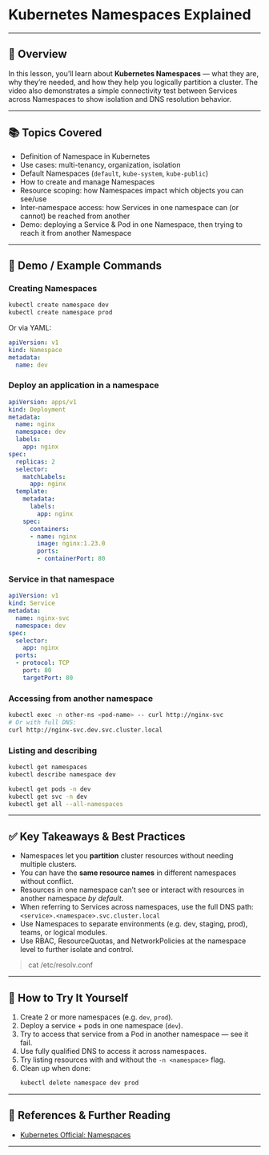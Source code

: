 # Kubernetes Namespaces Explained  

---

## 🎯 Overview  

In this lesson, you’ll learn about **Kubernetes Namespaces** — what they are, why they’re needed, and how they help you logically partition a cluster. The video also demonstrates a simple connectivity test between Services across Namespaces to show isolation and DNS resolution behavior.

---

## 📚 Topics Covered  

- Definition of Namespace in Kubernetes  
- Use cases: multi-tenancy, organization, isolation  
- Default Namespaces (`default`, `kube-system`, `kube-public`)  
- How to create and manage Namespaces  
- Resource scoping: how Namespaces impact which objects you can see/use  
- Inter-namespace access: how Services in one namespace can (or cannot) be reached from another  
- Demo: deploying a Service & Pod in one Namespace, then trying to reach it from another Namespace  

---

## 🧰 Demo / Example Commands  

### Creating Namespaces  
```bash
kubectl create namespace dev
kubectl create namespace prod
```

Or via YAML:
```yaml
apiVersion: v1
kind: Namespace
metadata:
  name: dev
```

### Deploy an application in a namespace  
```yaml
apiVersion: apps/v1
kind: Deployment
metadata:
  name: nginx
  namespace: dev
  labels:
    app: nginx
spec:
  replicas: 2
  selector:
    matchLabels:
      app: nginx
  template:
    metadata:
      labels:
        app: nginx
    spec:
      containers:
      - name: nginx
        image: nginx:1.23.0
        ports:
        - containerPort: 80
```

### Service in that namespace  
```yaml
apiVersion: v1
kind: Service
metadata:
  name: nginx-svc
  namespace: dev
spec:
  selector:
    app: nginx
  ports:
  - protocol: TCP
    port: 80
    targetPort: 80
```

### Accessing from another namespace  
```bash
kubectl exec -n other-ns <pod-name> -- curl http://nginx-svc
# Or with full DNS:
curl http://nginx-svc.dev.svc.cluster.local
```

### Listing and describing  
```bash
kubectl get namespaces
kubectl describe namespace dev

kubectl get pods -n dev
kubectl get svc -n dev
kubectl get all --all-namespaces
```

---

## ✅ Key Takeaways & Best Practices  

- Namespaces let you **partition** cluster resources without needing multiple clusters.  
- You can have the **same resource names** in different namespaces without conflict.  
- Resources in one namespace can’t see or interact with resources in another namespace *by default*.  
- When referring to Services across namespaces, use the full DNS path:  
  `<service>.<namespace>.svc.cluster.local`  
- Use Namespaces to separate environments (e.g. dev, staging, prod), teams, or logical modules.  
- Use RBAC, ResourceQuotas, and NetworkPolicies at the namespace level to further isolate and control.

> cat /etc/resolv.conf

---

## 🔁 How to Try It Yourself  

1. Create 2 or more namespaces (e.g. `dev`, `prod`).  
2. Deploy a service + pods in one namespace (`dev`).  
3. Try to access that service from a Pod in another namespace — see it fail.  
4. Use fully qualified DNS to access it across namespaces.  
5. Try listing resources with and without the `-n <namespace>` flag.  
6. Clean up when done:
   ```bash
   kubectl delete namespace dev prod
   ```

---

## 🔗 References & Further Reading  

- [Kubernetes Official: Namespaces](https://kubernetes.io/docs/concepts/overview/working-with-objects/namespaces/)  

---
